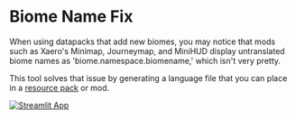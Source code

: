 # Biome Name Fix

When using datapacks that add new biomes, you may notice that mods such as Xaero's Minimap, Journeymap, and MiniHUD display untranslated biome names as 'biome.namespace.biomename,' which isn't very pretty.

This tool solves that issue by generating a language file that you can place in a [resource pack](https://minecraft.wiki/w/Resource_pack#Language) or mod.

[![Streamlit App](https://static.streamlit.io/badges/streamlit_badge_black_white.svg)](https://biomenamefix.streamlit.app/)
